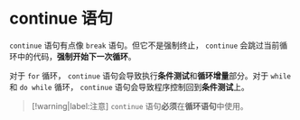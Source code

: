 # continue 语句

`continue` 语句有点像 `break` 语句。但它不是强制终止， `continue` 会跳过当前循环中的代码，**强制开始下一次循环**。

对于 `for` 循环， `continue` 语句会导致执行**条件测试**和**循环增量**部分。对于 `while` 和 `do while` 循环， `continue` 语句会导致程序控制回到**条件测试**上。

> [!warning|label:注意]
> `continue` 语句**必须**在**循环语句**中使用。

